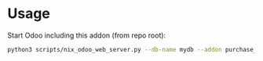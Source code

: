 # Usage

Start Odoo including this addon (from repo root):

```bash
python3 scripts/nix_odoo_web_server.py --db-name mydb --addon purchase_order_line_receipt_status
```
